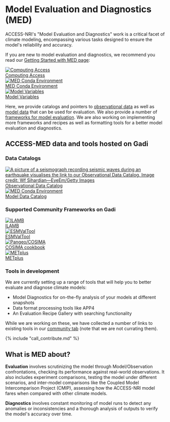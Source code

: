 #  Model Evaluation and Diagnostics (MED) 

<!-- Model evaluation is about measuring how fit for purpose a particular model is.  -->

ACCESS-NRI's "Model Evaluation and Diagnostics" work is a critical facet of climate modeling, encompassing various tasks designed to ensure the model's reliability and accuracy.

If you are new to model evaluation and diagnostics, we recommend you read our [Getting Started with MED page](./model_evaluation_getting_started/index.md):
<div class="card-container">
    <a href="../get_started" class="vertical-card default-text-color">
        <div class="vertical-card-image-container">
            <img src="..//assets/model_evaluation/Gadi-19-2.jpg" alt="Computing Access"></img>
        </div>
        <div class="vertical-card-text-container bold">Computing Access</div>
    </a>
    <a href="model_evaluation_getting_started/model_evaluation_getting_started" class="vertical-card default-text-color">
        <div class="vertical-card-image-container">
            <img src="../assets/model_evaluation/model_evaluation_conda.png" alt="MED Conda Environment"></img>
        </div>
        <div class="vertical-card-text-container bold">MED Conda Environment</div>
    </a>
    <a href="model_evaluation_getting_started/model_variables" class="vertical-card default-text-color">
        <div class="vertical-card-image-container">
            <img src="../assets/model_evaluation/model_evaluation_variables.png" alt="Model Variables"></img>
        </div>
        <div class="vertical-card-text-container bold">Model Variables</div>
    </a>
</div>

Here, we provide catalogs and pointers to [observational data](./model_evaluation_observational_catalogs.md) as well as [model data](./model_evaluation_model_catalogs/index.md) that can be used for evaluation. We also provide a number of [frameworks for model evaluation](./model_evaluation_on_gadi/index.md). We are also working on implementing more frameworks and recipes as well as formatting tools for a better model evaluation and diagnostics.

## ACCESS-MED data and tools hosted on Gadi

### Data Catalogs
<div class="card-container">
    <a href="model_evaluation_observational_catalogs" class="vertical-card default-text-color">
        <div class="vertical-card-image-container">
            <img src="../assets/model_evaluation/model_evaluation_obs_catalog.jpg" alt="A picture of a seismograph recording seismic waves during an earthquake visualises the link to our Observational Data Catalog. Image credit: Wf Sihardian—EyeEm/Getty Images" title="Image credit: Wf Sihardian—EyeEm/Getty Images"></img>
        </div>
        <div class="vertical-card-text-container bold">Observational Data Catalog</div>
    </a>
    <a href="model_evaluation_model_catalogs" class="vertical-card default-text-color">
        <div class="vertical-card-image-container">
            <img src="../assets/model_evaluation/model_evaluation_model_catalog.jpg" alt="MED Conda Environment"></img>
        </div>
        <div class="vertical-card-text-container bold">Model Data Catalog</div>
    </a>
</div>

### Supported Community Frameworks on Gadi

<div class="card-container">
    <a href="model_evaluation_on_gadi/model_evaluation_on_gadi_ilamb" class="aspect1to2-card default-text-color">
        <div class="vertical-card-image-container">
            <img src="../assets/model_evaluation/logo_ilamb.png" alt="ILAMB"></img>
        </div>
        <div class="vertical-card-text-container bold">ILAMB</div>
    </a>
    <a href="model_evaluation_on_gadi/model_evaluation_on_gadi_esmvaltool" class="aspect1to2-card default-text-color">
        <div class="vertical-card-image-container">
            <img src="../assets/model_evaluation/logo_esmvaltool.png" alt="ESMValTool"></img>
        </div>
        <div class="vertical-card-text-container bold">ESMValTool</div>
    </a>
    <a href="model_evaluation_on_gadi/model_evaluation_on_gadi_pangeo_cosima" class="aspect1to2-card default-text-color">
        <div class="vertical-card-image-container">
            <img src="../assets/model_evaluation/logo_cosima.png" alt="Pangeo/COSIMA"></img>
        </div>
        <div class="vertical-card-text-container bold">COSIMA cookbook</div>
    </a>
    <a href="../model_evaluation_on_gadi/model_evaluation_on_gadi_metplus" class="aspect1to2-card default-text-color">
        <div class="vertical-card-image-container">
            <img src="../assets/model_evaluation/METplus_logo.png" alt="METplus"></img>
        </div>
        <div class="vertical-card-text-container bold">METplus</div>
    </a>
</div>


### Tools in development

We are currently setting up a range of tools that will help you to better evaluate and diagnose climate models:  

* Model Diagnostics for on-the-fly analysis of your models at different snapshots  
* Data format processing tools like APP4  
* An Evaluation Recipe Gallery with searching functionality  

While we are working on these, we have collected a number of links to existing tools in our [community tab](../community_resources/index.md) (note that we are not currating them).  

{% include "call_contribute.md" %}

<!-- 

<div class="card-container">
    <a href="./model_evaluation_getting_started/access_to_gadi_at_nci.md" class="vertical-card default-text-color">
        <div class="vertical-card-image-container">
            <img src="..//assets/model_evaluation/Gadi-19-2.jpg" alt="Model Diagnostics"></img>
        </div>
        <div class="vertical-card-text-container bold">Model Diagnostics</div>
    </a>
    <a href="./model_evaluation_data_processing.md" class="vertical-card default-text-color">
        <div class="vertical-card-image-container">
            <img src="../assets/model_evaluation/model_evaluation_formatting.jpg" alt="A picture visualising the conversion of data in text columns into a useful python xarray data format. Image credit: https://support.solarwinds.com and https://i.stack.imgur.com/" title="Image credit: https://support.solarwinds.com and https://i.stack.imgur.com/"></img>
        </div>
        <div class="vertical-card-text-container bold">Data Format Processing</div>
    </a>
    <a href="./model_evaluation_recipe_gallery.md" class="vertical-card default-text-color">
        <div class="vertical-card-image-container">
            <img src="../assets/model_evaluation/model_evaluation_recipe.jpg" alt="A code snippet from the COSIMA documented recipes. Image credit: https://github.com/COSIMA/cosima-recipes" title="Image credit: https://github.com/COSIMA/cosima-recipes"></img>
        </div>
        <div class="vertical-card-text-container bold">Evaluation Recipe Gallery</div>
    </a>
</div> -->


<!-- THIS NEEDS TO BE DONE

## TBD: CMORisation

TBD: Raw data vs. curated data: CMORized vs. not! What does CMORized actually mean (look at ESMValTool documentation)?
TBD: Add APP4 to navigation (replace **Model Format Processing**?)
TBD: Tools to check if data is CMOR-compliant (raise issue)
TBD: Discuss with Dougie: How can we identify what is CMORized and what is not?

-->

## What is MED about?

**Evaluation** involves scrutinizing the model through Model/Observation confrontations, checking its performance against real-world observations. It also includes experiment comparisons, testing the model under different scenarios, and inter-model comparisons like the Coupled Model Intercomparison Project (CMIP), assessing how the ACCESS-NRI model fares when compared with other climate models.

**Diagnostics** involves constant monitoring of model runs to detect any anomalies or inconsistencies and a thorough analysis of outputs to verify the model's accuracy over time.